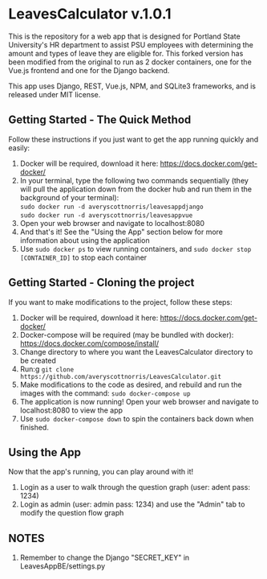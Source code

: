 # LeavesCalculator v.1.0.1
This is the repository for a web app that is designed for Portland State University's HR department
to assist PSU employees with determining the amount and types of leave they are eligible for. This forked 
version has been modified from the original to run as 2 docker containers, one for the Vue.js frontend
and one for the Django backend.

This app uses Django, REST, Vue.js, NPM, and SQLite3 frameworks, and is released under MIT license.

## Getting Started - The Quick Method
Follow these instructions if you just want to get the app running quickly and easily:
1. Docker will be required, download it here: https://docs.docker.com/get-docker/
2. In your terminal, type the following two commands sequentially (they will pull the application
down from the docker hub and run them in the background of your terminal):
<br>`sudo docker run -d averyscottnorris/leavesappdjango`
<br>`sudo docker run -d averyscottnorris/leavesappvue`
3. Open your web browser and navigate to localhost:8080
4. And that's it! See the "Using the App" section below for more information about using the application
5. Use `sudo docker ps` to view running containers, and `sudo docker stop [CONTAINER_ID]` to stop each container

## Getting Started - Cloning the project
If you want to make modifications to the project, follow these steps:
1. Docker will be required, download it here: https://docs.docker.com/get-docker/ 
2. Docker-compose will be required (may be bundled with docker): https://docs.docker.com/compose/install/
3. Change directory to where you want the LeavesCalculator directory to be created
4. Run:g `git clone https://github.com/averyscottnorris/LeavesCalculator.git`
5. Make modifications to the code as desired, and rebuild and run the images with the command: `sudo docker-compose up`
6. The application is now running! Open your web browser and navigate to localhost:8080 to view the app
7. Use `sudo docker-compose down` to spin the containers back down when finished.

## Using the App
Now that the app's running, you can play around with it!
1. Login as a user to walk through the question graph (user: adent pass: 1234)
2. Login as admin (user: admin pass: 1234) and use the "Admin" tab to modify the question flow graph

## NOTES
1. Remember to change the Django "SECRET_KEY" in LeavesAppBE/settings.py